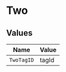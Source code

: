 # Two


## Values

| Name       | Value      |
| ---------- | ---------- |
| `TwoTagID` | tagId      |